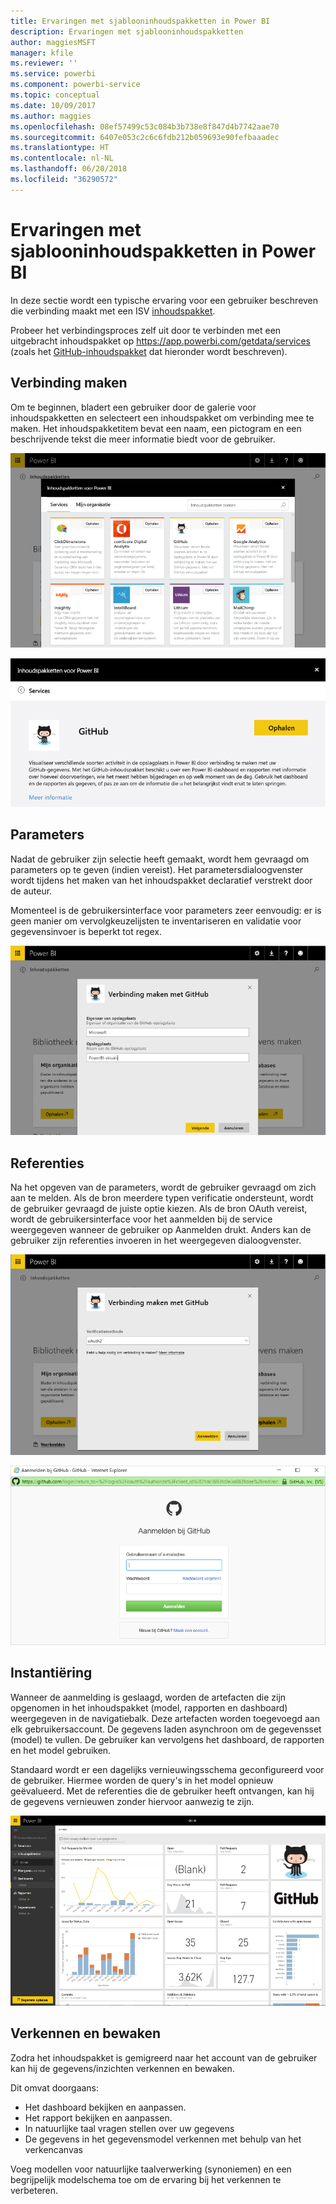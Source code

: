 ```yaml
---
title: Ervaringen met sjablooninhoudspakketten in Power BI
description: Ervaringen met sjablooninhoudspakketten
author: maggiesMSFT
manager: kfile
ms.reviewer: ''
ms.service: powerbi
ms.component: powerbi-service
ms.topic: conceptual
ms.date: 10/09/2017
ms.author: maggies
ms.openlocfilehash: 08ef57499c53c084b3b738e8f847d4b7742aae70
ms.sourcegitcommit: 6407e053c2c6c6fdb212b059693e90fefbaaadec
ms.translationtype: HT
ms.contentlocale: nl-NL
ms.lasthandoff: 06/20/2018
ms.locfileid: "36290572"
---
```

# <a name="template-content-pack-experiences-in-power-bi"></a>Ervaringen met sjablooninhoudspakketten in Power BI
In deze sectie wordt een typische ervaring voor een gebruiker beschreven die verbinding maakt met een ISV [inhoudspakket](../service-connect-to-services.md). 

Probeer het verbindingsproces zelf uit door te verbinden met een uitgebracht inhoudspakket op https://app.powerbi.com/getdata/services (zoals het [GitHub-inhoudspakket](https://app.powerbi.com/getdata/services/github) dat hieronder wordt beschreven).

## <a name="connect"></a>Verbinding maken
Om te beginnen, bladert een gebruiker door de galerie voor inhoudspakketten en selecteert een inhoudspakket om verbinding mee te maken. Het inhoudspakketitem bevat een naam, een pictogram en een beschrijvende tekst die meer informatie biedt voor de gebruiker.

![verbinding maken](media/template-content-pack-experience/github_data.png)

![verbinding maken](media/template-content-pack-experience/github_connect.png)

## <a name="parameters"></a>Parameters
Nadat de gebruiker zijn selectie heeft gemaakt, wordt hem gevraagd om parameters op te geven (indien vereist). Het parametersdialoogvenster wordt tijdens het maken van het inhoudspakket declaratief verstrekt door de auteur.

Momenteel is de gebruikersinterface voor parameters zeer eenvoudig: er is geen manier om vervolgkeuzelijsten te inventariseren en validatie voor gegevensinvoer is beperkt tot regex.

![parameters](media/template-content-pack-experience/github_params.png)

## <a name="credentials"></a>Referenties
Na het opgeven van de parameters, wordt de gebruiker gevraagd om zich aan te melden.  Als de bron meerdere typen verificatie ondersteunt, wordt de gebruiker gevraagd de juiste optie kiezen. Als de bron OAuth vereist, wordt de gebruikersinterface voor het aanmelden bij de service weergegeven wanneer de gebruiker op Aanmelden drukt.  Anders kan de gebruiker zijn referenties invoeren in het weergegeven dialoogvenster.

![Referenties](media/template-content-pack-experience/github_login.png)

![verbinding maken](media/template-content-pack-experience/github_creds2.png)

## <a name="instantiation"></a>Instantiëring
Wanneer de aanmelding is geslaagd, worden de artefacten die zijn opgenomen in het inhoudspakket (model, rapporten en dashboard) weergegeven in de navigatiebalk.  Deze artefacten worden toegevoegd aan elk gebruikersaccount.  De gegevens laden asynchroon om de gegevensset (model) te vullen.  De gebruiker kan vervolgens het dashboard, de rapporten en het model gebruiken.

Standaard wordt er een dagelijks vernieuwingsschema geconfigureerd voor de gebruiker. Hiermee worden de query's in het model opnieuw geëvalueerd.  Met de referenties die de gebruiker heeft ontvangen, kan hij de gegevens vernieuwen zonder hiervoor aanwezig te zijn.

![Instantiëring](media/template-content-pack-experience/github_dashboard.png)

## <a name="exploration-and-monitoring"></a>Verkennen en bewaken
Zodra het inhoudspakket is gemigreerd naar het account van de gebruiker kan hij de gegevens/inzichten verkennen en bewaken.

Dit omvat doorgaans:

* Het dashboard bekijken en aanpassen.
* Het rapport bekijken en aanpassen.
* In natuurlijke taal vragen stellen over uw gegevens
* De gegevens in het gegevensmodel verkennen met behulp van het verkencanvas

Voeg modellen voor natuurlijke taalverwerking (synoniemen) en een begrijpelijk modelschema toe om de ervaring bij het verkennen te verbeteren.

